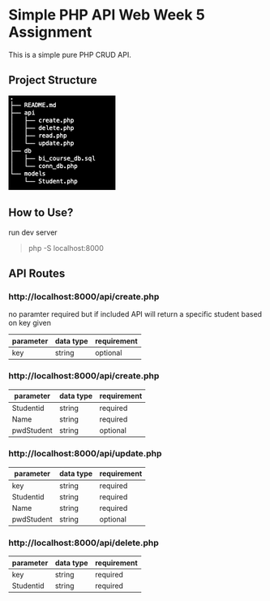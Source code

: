 # Simple PHP API Web Week 5 Assignment

This is a simple pure PHP CRUD API.

## Project Structure

![Project Structure](/img/project_structure.png)

## How to Use?

run dev server
> php -S localhost:8000

## API Routes

### http://localhost:8000/api/create.php

no paramter required but if included API will return a specific student based on key given

| parameter     | data type     | requirement  |
| ------------- | ------------- | ------------ |
| key           | string        | optional     |

### http://localhost:8000/api/create.php

| parameter     | data type     | requirement  |
| ------------- | ------------- | ------------ |
| Studentid     | string        | required     |
| Name          | string        | required     |
| pwdStudent    | string        | optional     |

### http://localhost:8000/api/update.php

| parameter     | data type     | requirement  |
| ------------- | ------------- | ------------ |
| key           | string        | required     |
| Studentid     | string        | required     |
| Name          | string        | required     |
| pwdStudent    | string        | optional     |

### http://localhost:8000/api/delete.php

| parameter     | data type     | requirement  |
| ------------- | ------------- | ------------ |
| key           | string        | required     |
| Studentid     | string        | required     |
